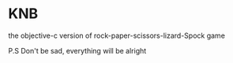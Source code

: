 # KNB


the objective-c version of rock-paper-scissors-lizard-Spock game


P.S Don't be sad, everything will be alright
